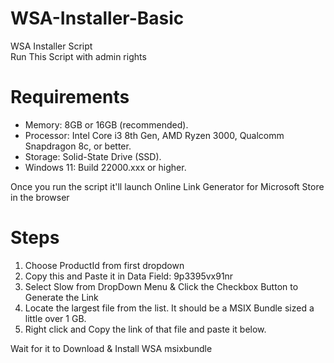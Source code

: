 # WSA-Installer-Basic
WSA Installer Script <br>
Run This Script with admin rights 

# Requirements
<ul>
    <li>Memory: 8GB or 16GB (recommended).</li>
    <li>Processor: Intel Core i3 8th Gen, AMD Ryzen 3000, Qualcomm Snapdragon 8c, or better.</li>
    <li>Storage: Solid-State Drive (SSD).</li>
    <li>Windows 11: Build 22000.xxx or higher.</li>
</ul>

Once you run the script it'll launch Online Link Generator for Microsoft Store in the browser 

# Steps
<ol>
  <li>Choose ProductId from first dropdown</li>
  <li>Copy this and Paste it in Data Field: 9p3395vx91nr</li>
  <li>Select Slow from DropDown Menu & Click the Checkbox Button to Generate the Link</li>
  <li>Locate the largest file from the list. It should be a MSIX Bundle sized a little over 1 GB.</li>
  <li>Right click and Copy the link of that file and paste it below.</li>
</ol>

Wait for it to Download & Install WSA msixbundle 
